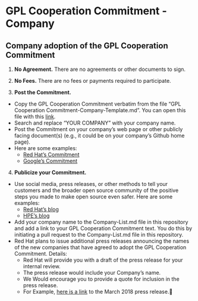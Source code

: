 # GPL Cooperation Commitment - Company

## Company adoption of the GPL Cooperation Commitment

1. **No Agreement.** There are no agreements or other documents to sign.

2. **No Fees.** There are no fees or payments required to participate.

3. **Post the Commitment.**
- Copy the GPL Cooperation Commitment verbatim from the file “GPL Cooperation Commitment-Company-Template.md”. You can open this file with this [link](https://github.com/gplcc/gplcc/blob/master/Company/GPL%20Cooperation%20Commitment-Company-Template.md).
- Search and replace “YOUR COMPANY” with your company name.
- Post the Commitment on your company’s web page or other publicly facing document(s) (e.g., it could be on your company’s Github home page).
- Here are some examples:<br>
   * [Red Hat’s Commitment](https://www.redhat.com/en/about/gplv3-enforcement-statement)
   * [Google’s Commitment](https://opensource.google.com/gpl-enforcement/)
    
4. **Publicize your Commitment.**
- Use social media, press releases, or other methods to tell your customers and the broader open source community of the positive steps you made to make open source even safer. Here are some examples:<br>
    * [Red Hat’s blog](https://www.redhat.com/en/blog/fostering-greater-open-source-development)<br>
    * [HPE’s blog](https://news.hpe.com/hpe-joins-other-community-leaders-in-protecting-developers-and-enabling-innovation/)<br>
- Add your company name to the Company-List.md file in this repository and add a link to your GPL Cooperation Commitment text. You do this by initiating a pull request to the Company-List.md file in this repository.
- Red Hat plans to issue additional press releases announcing the names of the new companies that have agreed to adopt the GPL Cooperation Commitment. Details:
    * Red Hat will provide you with a draft of the press release for your internal review.<br>
    * The press release would include your Company’s name.<br>
    * We Would encourage you to provide a quote for inclusion in the press release.<br>
    * For Example, [here is a link](https://www.redhat.com/en/about/press-releases/momentum-builds-new-wave-technology-industry-leaders-join-efforts-increase-predictability-open-source-licensing) to the March 2018 press release.
